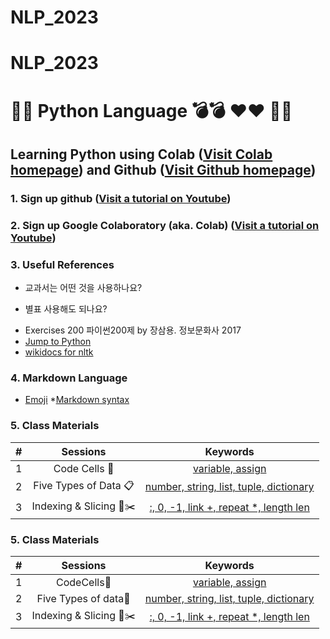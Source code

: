 # NLP_2023
# NLP_2023

# 🐹🍦 **Python Language** 💣💣 ❤️❤️ 🍉🍉

## **Learning Python** using **Colab** ([Visit Colab homepage](https://colab.research.google.com/?utm_source=scs-index)) and **Github** ([Visit Github homepage](https://github.com/))

### **1. Sign up github** ([Visit a tutorial on Youtube](https://www.youtube.com/watch?v=c-NikCpec7U))
### **2. Sign up Google Colaboratory** (aka. Colab) ([Visit a tutorial on Youtube](https://www.youtube.com/watch?v=2X_EU18OeYM))

### **3. Useful References**
- 교과서는 어떤 것을 사용하나요?
* 별표 사용해도 되나요?
- Exercises 200 파이썬200제 by 장삼용. 정보문화사 2017
- [Jump to Python](https://wikidocs.net/book/1)
- [wikidocs for nltk](https://wikidocs.net/21667)

### **4. Markdown Language**
* [Emoji](https://gist.github.com/rxaviers/7360908)
*[Markdown syntax](https://www.markdownguide.org/basic-syntax/)

### **5. Class Materials**
| # | Sessions | Keywords |
|:--:|:--:|:--:|
| 1 | Code Cells 🐾 | [variable, assign](https://github.com/ms624atyale/NLP_2023/blob/main/1_CodeCells_Basic_.ipynb)|  
| 2 | Five Types of Data 📋| [number, string, list, tuple, dictionary](https://github.com/ms624atyale/NLP_2023/blob/main/2_FiveTypesofData.ipynb)|
| 3 | Indexing & Slicing 📌✂️ | [:, 0, -1, link +, repeat *, length len](https://github.com/ms624atyale/NLP_2023/blob/main/3_Indexing_Slicing.ipynb)|



### **5. Class Materials**

|# |Sessions |Keywords |
|:-: |:-: |:-: |
|1|CodeCells🐾| [variable, assign](https://github.com/sgw0799/NLP_2023/blob/main/1_CodeCells_Basic.ipynb)|
|2|Five Types of data🐾| [number, string, list, tuple, dictionary](https://github.com/sgw0799/NLP_2023/blob/main/2_FiveTypesofData.ipynb)|
| 3 | Indexing & Slicing 📌✂️ | [:, 0, -1, link +, repeat *, length len](https://github.com/sgw0799/NLP_2023/blob/main/3_Indexing_Slicing.ipynb)|
